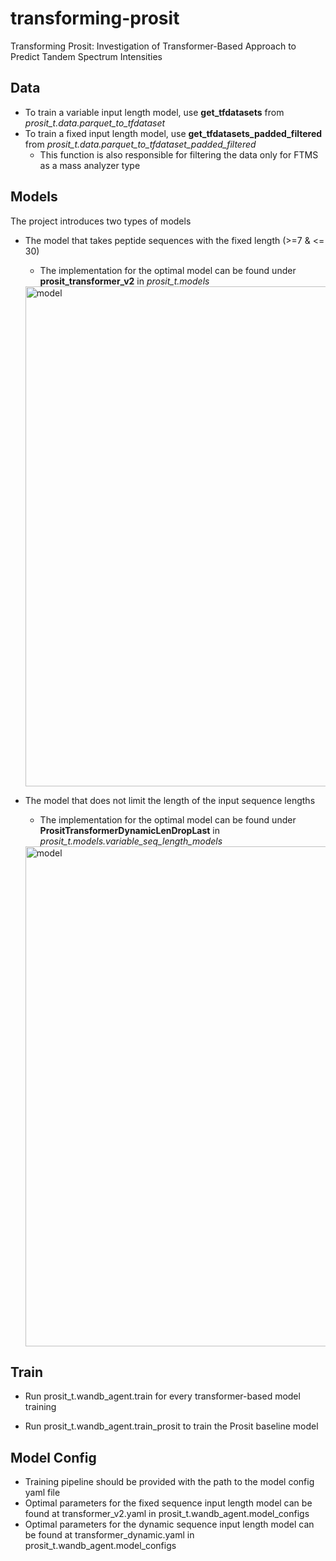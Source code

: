 # transforming-prosit
Transforming Prosit: Investigation of Transformer-Based Approach to Predict Tandem Spectrum Intensities

## Data
- To train a variable input length model, use **get_tfdatasets** from *prosit_t.data.parquet_to_tfdataset*
- To train a fixed input length model, use **get_tfdatasets_padded_filtered** from *prosit_t.data.parquet_to_tfdataset_padded_filtered*
  - This function is also responsible for filtering the data only for FTMS as a mass analyzer type 

## Models
The project introduces two types of models
- The model that takes peptide sequences with the fixed length (>=7 & <= 30)
  - The implementation for the optimal model can be found under **prosit_transformer_v2** in *prosit_t.models*

  <img src="https://github.com/Lizi3107/transforming-prosit/assets/47035093/22c0c71b-6ab6-4e2b-983a-9542a158a533" alt="model" width="800"/>
  
- The model that does not limit the length of the input sequence lengths
  - The implementation for the optimal model can be found under **PrositTransformerDynamicLenDropLast** in *prosit_t.models.variable_seq_length_models*

  <img src="https://github.com/Lizi3107/transforming-prosit/assets/47035093/93d256a0-6179-4874-92ee-9ae7a5eeb56a" alt="model" width="800"/>

## Train
- Run prosit_t.wandb_agent.train for every transformer-based model training

- Run prosit_t.wandb_agent.train_prosit to train the Prosit baseline model

## Model Config
- Training pipeline should be provided with the path to the model config yaml file 
- Optimal parameters for the fixed sequence input length model can be found at transformer_v2.yaml in prosit_t.wandb_agent.model_configs
- Optimal parameters for the dynamic sequence input length model can be found at transformer_dynamic.yaml in prosit_t.wandb_agent.model_configs
